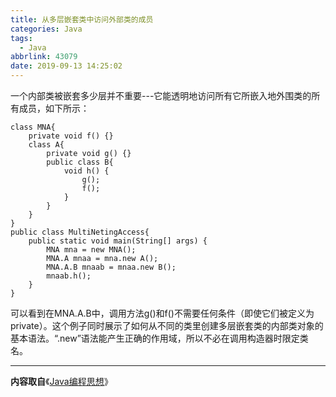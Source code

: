 ```yaml
---
title: 从多层嵌套类中访问外部类的成员
categories: Java
tags:
  - Java
abbrlink: 43079
date: 2019-09-13 14:25:02
---
```

一个内部类被嵌套多少层并不重要---它能透明地访问所有它所嵌入地外围类的所有成员，如下所示：

<!--more-->

```
class MNA{
	private void f() {}
	class A{
		private void g() {}
		public class B{
			void h() {
				g();
				f();
			}
		}
	}
}
public class MultiNetingAccess{
	public static void main(String[] args) {
		MNA mna = new MNA();
		MNA.A mnaa = mna.new A();
		MNA.A.B mnaab = mnaa.new B();
		mnaab.h();
	}
}
```

可以看到在MNA.A.B中，调用方法g()和f()不需要任何条件（即使它们被定义为private）。这个例子同时展示了如何从不同的类里创建多层嵌套类的内部类对象的基本语法。“.new”语法能产生正确的作用域，所以不必在调用构造器时限定类名。


---
**内容取自**《[Java编程思想](https://book.douban.com/subject/2130190/)》
